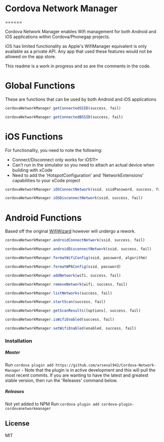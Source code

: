 # Cordova Network Manager
======

Cordova Network Manager enables Wifi management for both Android and iOS applications within Cordova/Phonegap projects.

iOS has limited functionality as Apple's WifiManager equivalent is only available  as a private API. Any app that used these features would not be allowed on the app store.

This readme is a work in progress and so are the comments in the code.

# Global Functions
These are functions that can be used by both Android and iOS applications
```javascript
cordovaNetworkManager.getConnectedSSID(success, fail)
```
```javascript
cordovaNetworkManager.getConnectedBSSID(success, fail)
```

# iOS Functions
For functionality, you need to note the following:
 - Connect/Disconnect only works for iOS11+
 - Can't run in the simulator so you need to attach an actual device when building with xCode
 - Need to add the 'HotspotConfiguration' and 'NetworkExtensions' capabilities to your xCode project

```javascript
cordovaNetworkManager.iOSConnectNetwork(ssid, ssidPassword, success, fail)
```
```javascript
cordovaNetworkManager.iOSDisconnectNetwork(ssid, success, fail)
```

# Android Functions
Based off the original [WifiWizard](https://github.com/hoerresb/WifiWizard) however will undergo a rework. 

```javascript
cordovaNetworkManager.androidConnectNetwork(ssid, success, fail)
```
```javascript
cordovaNetworkManager.androidDisconnectNetwork(ssid, success, fail)
```
```javascript
cordovaNetworkManager.formatWifiConfig(ssid, password, algorithm)
```
```javascript
cordovaNetworkManager.formatWPAConfig(ssid, password)
```
```javascript
cordovaNetworkManager.addNetwork(wifi, success, fail)
```
```javascript
cordovaNetworkManager.removeNetwork(wifi, success, fail)
```
```javascript
cordovaNetworkManager.listNetworks(success, fail)
```
```javascript
cordovaNetworkManager.startScan(success, fail)
```
```javascript
cordovaNetworkManager.getScanResults([options], success, fail)
```
```javascript
cordovaNetworkManager.isWifiEnabled(success, fail)
```
```javascript
cordovaNetworkManager.setWifiEnabled(enabled, success, fail)
```

### Installation

##### Master
Run ```cordova plugin add https://github.com/arsenal942/Cordova-Network-Manager``` - Note that the plugin is in active development and this will pull the most recent commits. If you are wanting to have the latest and greatest stable version, then run the 'Releases' command below.

##### Releases
Not yet added to NPM
Run ```cordova plugin add cordova-plugin-cordovanetworkmanager```

License
----

MIT
